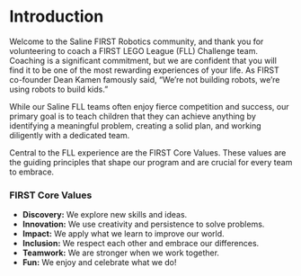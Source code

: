 # Introduction

Welcome to the Saline FIRST Robotics community, and thank you for volunteering to coach a FIRST LEGO League (FLL) Challenge team. Coaching is a significant commitment, but we are confident that you will find it to be one of the most rewarding experiences of your life. As FIRST co-founder Dean Kamen famously said, “We’re not building robots, we’re using robots to build kids.”

While our Saline FLL teams often enjoy fierce competition and success, our primary goal is to teach children that they can achieve anything by identifying a meaningful problem, creating a solid plan, and working diligently with a dedicated team.

Central to the FLL experience are the FIRST Core Values. These values are the guiding principles that shape our program and are crucial for every team to embrace.

### FIRST Core Values

* **Discovery:** We explore new skills and ideas.
* **Innovation:** We use creativity and persistence to solve problems.
* **Impact:** We apply what we learn to improve our world.
* **Inclusion:** We respect each other and embrace our differences.
* **Teamwork:** We are stronger when we work together.
* **Fun:** We enjoy and celebrate what we do!
